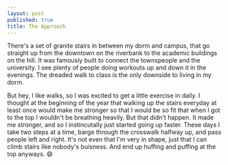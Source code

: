 ```yaml
---
layout: post
published: true
title: The Approach
---
```


There's a set of granite stairs in between my dorm and campus, that go straight
up from the downtown on the riverbank to the academic buildings on the hill.
It was famously built to connect the townspeople and the university. I see plenty of people doing workouts up and down it in the evenings.
The dreaded walk to class is the only downside to living in my dorm. 

But hey, I like walks, so I was excited to get a little exercise in daily.
I thought at the beginning of the year that walking up the stairs everyday at
least once would make me stronger so that I would be so fit that when I got to
the top I wouldn't be breathing heavily. But that didn't happen. It made me stronger, and so 
I instincutally just started going up faster. These days I take two steps at
a time, barge through the crosswalk halfway up, and pass people left and right. 
It's not even that I'm very in shape, just that I can climb stairs like
nobody's buisness. And end up huffing and puffing at the top anyways. :smile:
